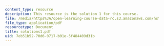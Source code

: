 ```yaml
---
content_type: resource
description: This resource is the solution 1 for this course.
file: /media/https%3A/open-learning-course-data-rc.s3.amazonaws.com/hst-584j-magnetic-resonance-analytic-biochemical-and-imaging-techniques-spring-2006/7eb51b5270d60717b91e5f484409d31b_solutions1.pdf
file_type: application/pdf
resourcetype: Document
title: solutions1.pdf
uid: 7eb51b52-70d6-0717-b91e-5f484409d31b
---
```

